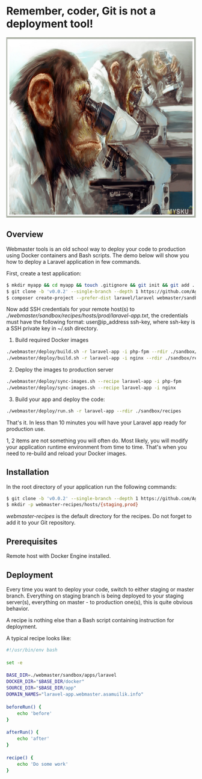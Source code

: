 <p align="center">
    <h1>Remember, coder, Git is not a deployment tool!</h1>
    <img width="100%" height="480px" src="https://raw.githubusercontent.com/AgentCoop/webmaster/master/docs/banner.jpg" />
</p>

## Overview
Webmaster tools is an old school way to deploy your code to production using Docker containers and Bash scripts. The demo below will show you how to deploy a Laravel application in few commands.

First, create a test application:
```bash
$ mkdir myapp && cd myapp && touch .gitignore && git init && git add . && git commit -m 'First commit'
$ git clone -b 'v0.0.2' --single-branch --depth 1 https://github.com/AgentCoop/webmaster.git
$ composer create-project --prefer-dist laravel/laravel webmaster/sandbox/apps/laravel/app
```

Now add SSH credentials for your remote host(s) to *./webmaster/sandbox/recipes/hosts/prod/laravel-app.txt*, the credentials must have the following format: user@ip_address ssh-key, where ssh-key is a SSH private key in ~/.ssh directory.

1. Build required Docker images
```bash
./webmaster/deploy/build.sh -r laravel-app -i php-fpm --rdir ./sandbox/recipes
./webmaster/deploy/build.sh -r laravel-app -i nginx --rdir ./sandbox/recipes
```

2. Deploy the images to production server
```bash
./webmaster/deploy/sync-images.sh --recipe laravel-app -i php-fpm
./webmaster/deploy/sync-images.sh --recipe laravel-app -i nginx
```

3. Build your app and deploy the code:
```bash
./webmaster/deploy/run.sh -r laravel-app --rdir ./sandbox/recipes
```
That's it. In less than 10 minutes you will have your Laravel app ready for production use.

1, 2 items are not something you will often do. Most likely, you will modify your application runtime environment from time to time. That's when you need to re-build and reload your Docker images.

## Installation
In the root directory of your application run the following commands:
```bash
$ git clone -b 'v0.0.2' --single-branch --depth 1 https://github.com/AgentCoop/webmaster.git
$ mkdir -p webmaster-recipes/hosts/{staging,prod}
```

*webmaster-recipes* is the default directory for the recipes. Do not forget to add it to your Git repository.

## Prerequisites
Remote host with Docker Engine installed.

## Deployment
Every time you want to deploy your code, switch to either staging or master branch. Everything on staging branch is being deployed to your staging server(s), everything on master - to production one(s), this is quite obvious behavior.

A recipe is nothing else than a Bash script containing instruction for deployment.

A typical recipe looks like:
```bash
#!/usr/bin/env bash

set -e

BASE_DIR=./webmaster/sandbox/apps/laravel
DOCKER_DIR="$BASE_DIR/docker"
SOURCE_DIR="$BASE_DIR/app"
DOMAIN_NAMES="laravel-app.webmaster.asamuilik.info"

beforeRun() {
    echo 'before'
}

afterRun() {
    echo 'after'
}

recipe() {
    echo 'Do some work'
}
```